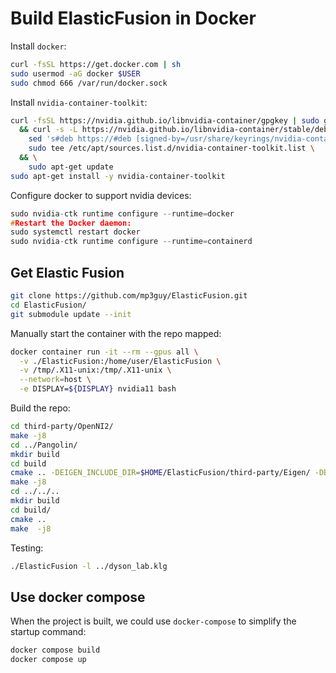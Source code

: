 # Build ElasticFusion in Docker

Install `docker`:

``` sh
curl -fsSL https://get.docker.com | sh
sudo usermod -aG docker $USER
sudo chmod 666 /var/run/docker.sock
```

Install `nvidia-container-toolkit`:

``` sh
curl -fsSL https://nvidia.github.io/libnvidia-container/gpgkey | sudo gpg --dearmor -o /usr/share/keyrings/nvidia-container-toolkit-keyring.gpg \
  && curl -s -L https://nvidia.github.io/libnvidia-container/stable/deb/nvidia-container-toolkit.list | \
    sed 's#deb https://#deb [signed-by=/usr/share/keyrings/nvidia-container-toolkit-keyring.gpg] https://#g' | \
    sudo tee /etc/apt/sources.list.d/nvidia-container-toolkit.list \
  && \
    sudo apt-get update
sudo apt-get install -y nvidia-container-toolkit
```

Configure docker to support nvidia devices:

``` cpp
sudo nvidia-ctk runtime configure --runtime=docker
#Restart the Docker daemon:
sudo systemctl restart docker
sudo nvidia-ctk runtime configure --runtime=containerd
```

## Get Elastic Fusion

``` sh
git clone https://github.com/mp3guy/ElasticFusion.git
cd ElasticFusion/
git submodule update --init
```

Manually start the container with the repo mapped:

``` sh
docker container run -it --rm --gpus all \
  -v ./ElasticFusion:/home/user/ElasticFusion \
  -v /tmp/.X11-unix:/tmp/.X11-unix \
  --network=host \
  -e DISPLAY=${DISPLAY} nvidia11 bash
```

Build the repo:

``` sh
cd third-party/OpenNI2/
make -j8
cd ../Pangolin/
mkdir build
cd build
cmake .. -DEIGEN_INCLUDE_DIR=$HOME/ElasticFusion/third-party/Eigen/ -DBUILD_PANGOLIN_PYTHON=false
make -j8
cd ../../..
mkdir build
cd build/
cmake ..
make  -j8
```

Testing:

``` sh
./ElasticFusion -l ../dyson_lab.klg
```

## Use docker compose

When the project is built, we could use `docker-compose` to simplify the startup command:

``` sh
docker compose build
docker compose up
```
